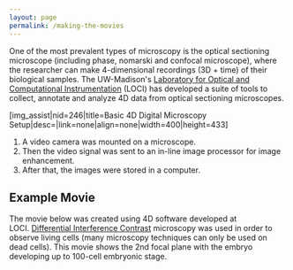 ```yaml
---
layout: page
permalink: /making-the-movies
---
```

One of the most prevalent types of microscopy is the optical sectioning
microscope (including phase, nomarski and confocal microscope), where
the researcher can make 4-dimensional recordings (3D + time) of their
biological samples. The UW-Madison\'s [Laboratory for Optical and
Computational Instrumentation](http://loci.wisc.edu) (LOCI) has
developed a suite of tools to collect, annotate and analyze 4D data from
optical sectioning microscopes.

\[img\_assist\|nid=246\|title=Basic 4D Digital Microscopy
Setup\|desc=\|link=none\|align=none\|width=400\|height=433\]

1.  A video camera was mounted on a microscope.
2.  Then the video signal was sent to an in-line image processor for
    image enhancement.
3.  After that, the images were stored in a computer.

Example Movie
-------------

The movie below was created using 4D software developed at
LOCI. [Differential Interference
Contrast](/differential-interference-contrast-dic-microscopy "Differential Interference Contrast (DIC) Microscopy") microscopy
was used in order to observe living cells (many microscopy techniques
can only be used on dead cells). This movie shows the 2nd focal plane
with the embryo developing up to 100-cell embryonic stage.
